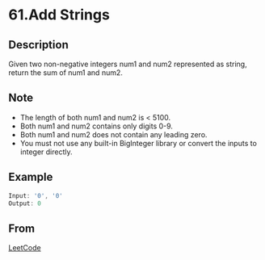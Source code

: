 # 61.Add Strings

## Description

Given two non-negative integers num1 and num2 represented as string, return the sum of num1 and num2.

## Note

* The length of both num1 and num2 is < 5100.
* Both num1 and num2 contains only digits 0-9.
* Both num1 and num2 does not contain any leading zero.
* You must not use any built-in BigInteger library or convert the inputs to integer directly.

## Example

```javascript
Input: '0', '0'
Output: 0
```

## From

[LeetCode](https://leetcode.com/problems/add-strings)
